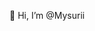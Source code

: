 👋 Hi, I’m @Mysurii


<!---
Mysurii/Mysurii is a ✨ special ✨ repository because its `README.md` (this file) appears on your GitHub profile.
You can click the Preview link to take a look at your changes.
--->
